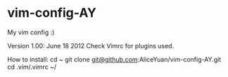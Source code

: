 vim-config-AY
=============

My vim config :)

Version 1.00: June 18 2012
Check Vimrc for plugins used.

How to install:
cd ~
git clone git@github.com:AliceYuan/vim-config-AY.git
cd .vim/.vimrc ~/



